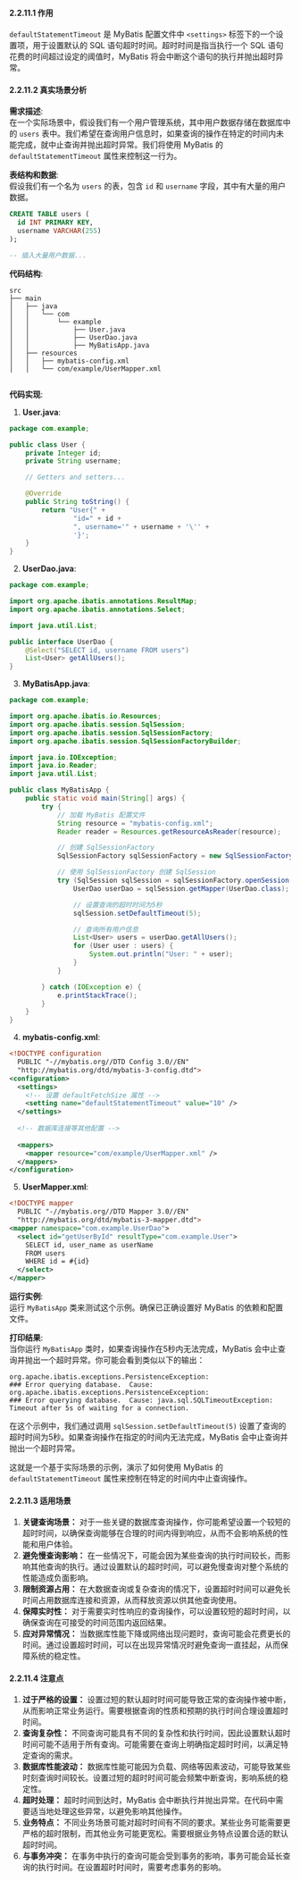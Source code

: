 <a name="QcdjK"></a>
#### 2.2.11.1 作用
`defaultStatementTimeout` 是 MyBatis 配置文件中 `<settings>` 标签下的一个设置项，用于设置默认的 SQL 语句超时时间。超时时间是指当执行一个 SQL 语句花费的时间超过设定的阈值时，MyBatis 将会中断这个语句的执行并抛出超时异常。

<a name="sgBS5"></a>
#### 2.2.11.2 真实场景分析
**需求描述**:<br />在一个实际场景中，假设我们有一个用户管理系统，其中用户数据存储在数据库中的 `users` 表中。我们希望在查询用户信息时，如果查询的操作在特定的时间内未能完成，就中止查询并抛出超时异常。我们将使用 MyBatis 的 `defaultStatementTimeout` 属性来控制这一行为。

**表结构和数据**:<br />假设我们有一个名为 `users` 的表，包含 `id` 和 `username` 字段，其中有大量的用户数据。

```sql
CREATE TABLE users (
  id INT PRIMARY KEY,
  username VARCHAR(255)
);

-- 插入大量用户数据...
```

**代码结构**:

```
src
├── main
│   ├── java
│   │   └── com
│   │       └── example
│   │           ├── User.java
│   │           ├── UserDao.java
│   │           ├── MyBatisApp.java
│   ├── resources
│   │   ├── mybatis-config.xml
│   │   └── com/example/UserMapper.xml


```

**代码实现**:

1.  **User.java**:

```java
package com.example;

public class User {
    private Integer id;
    private String username;

    // Getters and setters...

    @Override
    public String toString() {
        return "User{" +
                "id=" + id +
                ", username='" + username + '\'' +
                '}';
    }
}
```

2.  **UserDao.java**:

```java
package com.example;

import org.apache.ibatis.annotations.ResultMap;
import org.apache.ibatis.annotations.Select;

import java.util.List;

public interface UserDao {
    @Select("SELECT id, username FROM users")
    List<User> getAllUsers();
}
```

3.  **MyBatisApp.java**: 

```java
package com.example;

import org.apache.ibatis.io.Resources;
import org.apache.ibatis.session.SqlSession;
import org.apache.ibatis.session.SqlSessionFactory;
import org.apache.ibatis.session.SqlSessionFactoryBuilder;

import java.io.IOException;
import java.io.Reader;
import java.util.List;

public class MyBatisApp {
    public static void main(String[] args) {
        try {
            // 加载 MyBatis 配置文件
            String resource = "mybatis-config.xml";
            Reader reader = Resources.getResourceAsReader(resource);

            // 创建 SqlSessionFactory
            SqlSessionFactory sqlSessionFactory = new SqlSessionFactoryBuilder().build(reader);

            // 使用 SqlSessionFactory 创建 SqlSession
            try (SqlSession sqlSession = sqlSessionFactory.openSession()) {
                UserDao userDao = sqlSession.getMapper(UserDao.class);

                // 设置查询的超时时间为5秒
                sqlSession.setDefaultTimeout(5);

                // 查询所有用户信息
                List<User> users = userDao.getAllUsers();
                for (User user : users) {
                    System.out.println("User: " + user);
                }
            }

        } catch (IOException e) {
            e.printStackTrace();
        }
    }
}
```

4.  **mybatis-config.xml**:
```xml
<!DOCTYPE configuration
  PUBLIC "-//mybatis.org//DTD Config 3.0//EN"
  "http://mybatis.org/dtd/mybatis-3-config.dtd">
<configuration>
  <settings>
    <!-- 设置 defaultFetchSize 属性 -->
    <setting name="defaultStatementTimeout" value="10" />
  </settings>
  
  <!-- 数据库连接等其他配置 -->
  
  <mappers>
    <mapper resource="com/example/UserMapper.xml" />
  </mappers>
</configuration>
```

5.  **UserMapper.xml**:

```xml
<!DOCTYPE mapper
  PUBLIC "-//mybatis.org//DTD Mapper 3.0//EN"
  "http://mybatis.org/dtd/mybatis-3-mapper.dtd">
<mapper namespace="com.example.UserDao">
  <select id="getUserById" resultType="com.example.User">
    SELECT id, user_name as userName
    FROM users
    WHERE id = #{id}
  </select>
</mapper>
```

**运行实例**:<br />运行 `MyBatisApp` 类来测试这个示例。确保已正确设置好 MyBatis 的依赖和配置文件。

**打印结果**:<br />当你运行 `MyBatisApp` 类时，如果查询操作在5秒内无法完成，MyBatis 会中止查询并抛出一个超时异常。你可能会看到类似以下的输出：

```
org.apache.ibatis.exceptions.PersistenceException: 
### Error querying database.  Cause: org.apache.ibatis.exceptions.PersistenceException: 
### Error querying database.  Cause: java.sql.SQLTimeoutException: Timeout after 5s of waiting for a connection.
```

在这个示例中，我们通过调用 `sqlSession.setDefaultTimeout(5)` 设置了查询的超时时间为5秒。如果查询操作在指定的时间内无法完成，MyBatis 会中止查询并抛出一个超时异常。

这就是一个基于实际场景的示例，演示了如何使用 MyBatis 的 `defaultStatementTimeout` 属性来控制在特定的时间内中止查询操作。

<a name="kw4rj"></a>
#### 2.2.11.3 适用场景

1.  **关键查询场景：** 对于一些关键的数据库查询操作，你可能希望设置一个较短的超时时间，以确保查询能够在合理的时间内得到响应，从而不会影响系统的性能和用户体验。 
2.  **避免慢查询影响：** 在一些情况下，可能会因为某些查询的执行时间较长，而影响其他查询的执行。通过设置默认的超时时间，可以避免慢查询对整个系统的性能造成负面影响。 
3.  **限制资源占用：** 在大数据查询或复杂查询的情况下，设置超时时间可以避免长时间占用数据库连接和资源，从而释放资源以供其他查询使用。 
4.  **保障实时性：** 对于需要实时性响应的查询操作，可以设置较短的超时时间，以确保查询在可接受的时间范围内返回结果。 
5.  **应对异常情况：** 当数据库性能下降或网络出现问题时，查询可能会花费更长的时间。通过设置超时时间，可以在出现异常情况时避免查询一直挂起，从而保障系统的稳定性。 

<a name="xXWJ8"></a>
#### 2.2.11.4 注意点

1.  **过于严格的设置：** 设置过短的默认超时时间可能导致正常的查询操作被中断，从而影响正常业务运行。需要根据查询的性质和预期的执行时间合理设置超时时间。 
2.  **查询复杂性：** 不同查询可能具有不同的复杂性和执行时间，因此设置默认超时时间可能不适用于所有查询。可能需要在查询上明确指定超时时间，以满足特定查询的需求。 
3.  **数据库性能波动：** 数据库性能可能因为负载、网络等因素波动，可能导致某些时刻查询时间较长。设置过短的超时时间可能会频繁中断查询，影响系统的稳定性。 
4.  **超时处理：** 超时时间到达时，MyBatis 会中断执行并抛出异常。在代码中需要适当地处理这些异常，以避免影响其他操作。 
5.  **业务特点：** 不同业务场景可能对超时时间有不同的要求。某些业务可能需要更严格的超时限制，而其他业务可能更宽松。需要根据业务特点设置合适的默认超时时间。 
6.  **与事务冲突：** 在事务中执行的查询可能会受到事务的影响，事务可能会延长查询的执行时间。在设置超时时间时，需要考虑事务的影响。 


